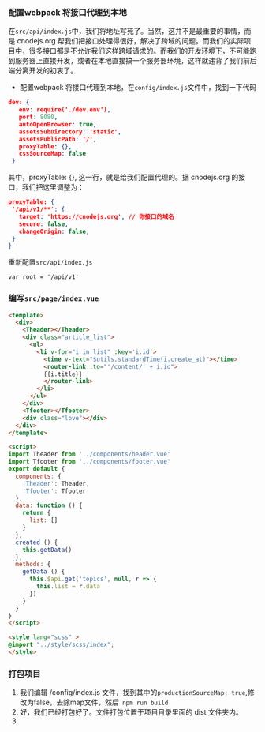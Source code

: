 ### 配置webpack 将接口代理到本地
在`src/api/index.js`中，我们将地址写死了。当然，这并不是最重要的事情，而是 cnodejs.org 帮我们把接口处理得很好，解决了跨域的问题。而我们的实际项目中，很多接口都是不允许我们这样跨域请求的。而我们的开发环境下，不可能跑到服务器上直接开发，或者在本地直接搞一个服务器环境，这样就违背了我们前后端分离开发的初衷了。
 - 配置webpack 将接口代理到本地，在`config/index.js`文件中，找到一下代码
 
 ```json
 dev: {
    env: require('./dev.env'),
    port: 8080,
    autoOpenBrowser: true,
    assetsSubDirectory: 'static',
    assetsPublicPath: '/',
    proxyTable: {},
    cssSourceMap: false
  }
 ```
 其中，proxyTable: {}, 这一行，就是给我们配置代理的。据 cnodejs.org 的接口，我们把这里调整为：
 ```json
 proxyTable: {
  '/api/v1/**': {
    target: 'https://cnodejs.org', // 你接口的域名
    secure: false,
    changeOrigin: false,
  }
}
 ```
 重新配置`src/api/index.js`
 ```
 var root = '/api/v1'
 ```

### 编写`src/page/index.vue`

```html
<template>
  <div>
    <Theader></Theader>
    <div class="article_list">
      <ul>
        <li v-for="i in list" :key='i.id'>
          <time v-text="$utils.standardTime(i.create_at)"></time>
          <router-link :to="'/content/' + i.id">
          {{i.title}}
          </router-link>
        </li>
      </ul>
    </div>
    <Tfooter></Tfooter>
    <div class="love"></div>
  </div>
</template>

<script>
import Theader from '../components/header.vue'
import Tfooter from '../components/footer.vue'
export default {
  components: {
    'Theader': Theader,
    'Tfooter': Tfooter
  },
  data: function () {
    return {
      list: []
    }
  },
  created () {
    this.getData()
  },
  methods: {
    getData () {
      this.$api.get('topics', null, r => {
        this.list = r.data
      })
    }
  }
}
</script>

<style lang="scss" >
@import "../style/scss/index";
</style>
```

### 打包项目 
1.  我们编辑 /config/index.js 文件，找到其中的`productionSourceMap: true`,修改为false，去除map文件，然后` npm run build`
2.  好，我们已经打包好了。文件打包位置于项目目录里面的 dist 文件夹内。
3.  


 
 